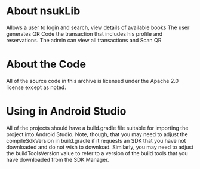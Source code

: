 
# About nsukLib

Allows a user to login and search, view details of available books
 The user generates QR Code the transaction that includes his profile and reservations.
The admin can view all transactions and Scan QR

 
# About the Code
All of the source code in this archive is licensed under the Apache 2.0 license except as noted.

# Using in Android Studio
All of the projects should have a build.gradle file suitable for importing the project into Android Studio. Note, though, that you may need to adjust the compileSdkVersion in build.gradle if it requests an SDK that you have not downloaded and do not wish to download. Similarly, you may need to adjust the buildToolsVersion value to refer to a version of the build tools that you have downloaded from the SDK Manager.



